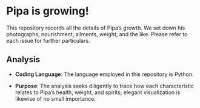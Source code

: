 # Pipa is growing!

This repository records all the details of Pipa’s growth. We set down his photographs, nourishment, ailments, weight, and the like. Please refer to each issue for further particulars.

## Analysis

* **Coding Language**: The language employed in this repository is Python.

* **Purpose**: The analysis seeks diligently to trace how each characteristic relates to Pipa’s health, weight, and spirits; elegant visualization is likewise of no small importance.